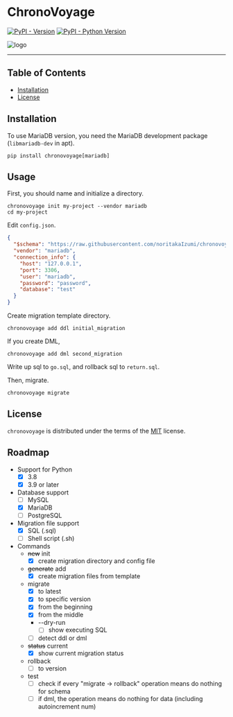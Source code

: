 # ChronoVoyage

[![PyPI - Version](https://img.shields.io/pypi/v/chronovoyage.svg)](https://pypi.org/project/chronovoyage)
[![PyPI - Python Version](https://img.shields.io/pypi/pyversions/chronovoyage.svg)](https://pypi.org/project/chronovoyage)

![logo](https://raw.githubusercontent.com/noritakaIzumi/chronovoyage/main/assets/images/logo.jpeg)

-----

## Table of Contents

- [Installation](#Installation)
- [License](#License)

## Installation

To use MariaDB version, you need the MariaDB development package (`libmariadb-dev` in apt).

```shell
pip install chronovoyage[mariadb]
```

## Usage

First, you should name and initialize a directory.

```shell
chronovoyage init my-project --vendor mariadb
cd my-project
```

Edit `config.json`.

```json
{
  "$schema": "https://raw.githubusercontent.com/noritakaIzumi/chronovoyage/main/schema/config.schema.json",
  "vendor": "mariadb",
  "connection_info": {
    "host": "127.0.0.1",
    "port": 3306,
    "user": "mariadb",
    "password": "password",
    "database": "test"
  }
}
```

Create migration template directory.

```shell
chronovoyage add ddl initial_migration
```

If you create DML,

```shell
chronovoyage add dml second_migration
```

Write up sql to `go.sql`, and rollback sql to `return.sql`.

Then, migrate.

```shell
chronovoyage migrate
```

## License

`chronovoyage` is distributed under the terms of the [MIT](https://spdx.org/licenses/MIT.html) license.

## Roadmap

- Support for Python
    - [x] 3.8
    - [x] 3.9 or later
- Database support
    - [ ] MySQL
    - [x] MariaDB
    - [ ] PostgreSQL
- Migration file support
    - [x] SQL (.sql)
    - [ ] Shell script (.sh)
- Commands
    - ~~new~~ init
        - [x] create migration directory and config file
    - ~~generate~~ add
        - [x] create migration files from template
    - migrate
        - [x] to latest
        - [x] to specific version
        - [x] from the beginning
        - [x] from the middle
        - --dry-run
            - [ ] show executing SQL
        - [ ] detect ddl or dml
    - ~~status~~ current
        - [x] show current migration status
    - rollback
        - [ ] to version
    - test
        - [ ] check if every "migrate -> rollback" operation means do nothing for schema
        - [ ] if dml, the operation means do nothing for data (including autoincrement num)

